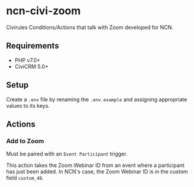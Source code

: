 # ncn-civi-zoom
Civirules Conditions/Actions that talk with Zoom developed for NCN.

## Requirements

* PHP v7.0+
* CiviCRM 5.0+

## Setup
Create a `.env` file by renaming the `.env.example` and assigning appropriate values to its keys.

## Actions
### Add to Zoom
Must be paired with an `Event Participant` trigger. 

This action takes the Zoom Webinar ID from an event where a participant has just been added. In NCN's case, the Zoom Webinar ID
is in the custom field `custom_48`.
